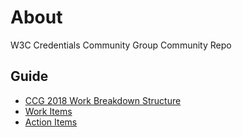# About
W3C Credentials Community Group Community Repo

## Guide

- [CCG 2018 Work Breakdown Structure](https://github.com/w3c-ccg/community/blob/master/Credentials%20Community%20Group%202018%20WBS.2.pdf)
- [Work Items](work_items.md)
- [Action Items](https://github.com/w3c-ccg/community/issues?q=is%3Aopen+is%3Aissue+label%3A%22action+item%22)
